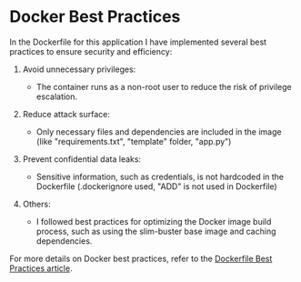 # Docker Best Practices

In the Dockerfile for this application I have implemented several best practices to ensure security and efficiency:

1. Avoid unnecessary privileges:
   - The container runs as a non-root user to reduce the risk of privilege escalation.

2. Reduce attack surface:
   - Only necessary files and dependencies are included in the image (like "requirements.txt", "template" folder, "app.py")

3. Prevent confidential data leaks:
   - Sensitive information, such as credentials, is not hardcoded in the Dockerfile (.dockerignore used, "ADD" is not used in Dockerfile)

4. Others:
   - I followed best practices for optimizing the Docker image build process, such as using the slim-buster base image and caching dependencies.

For more details on Docker best practices, refer to the [Dockerfile Best Practices article](https://sysdig.com/blog/dockerfile-best-practices/).
